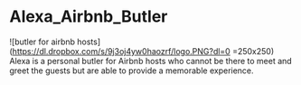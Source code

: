 # Alexa_Airbnb_Butler
![butler for airbnb hosts](https://dl.dropbox.com/s/9j3oj4yw0haozrf/logo.PNG?dl=0 =250x250)
Alexa is a personal butler for Airbnb hosts who cannot be there to meet and greet the guests but are able to provide a memorable experience. 

